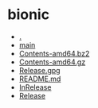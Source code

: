 bionic
========================

- [.](.)
- [main](main)
- [Contents-amd64.bz2](Contents-amd64.bz2)
- [Contents-amd64.gz](Contents-amd64.gz)
- [Release.gpg](Release.gpg)
- [README.md](README.md)
- [InRelease](InRelease)
- [Release](Release)

